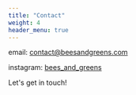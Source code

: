 ```yaml
---
title: "Contact"
weight: 4
header_menu: true
---
```


email: [contact@beesandgreens.com](mailto:contact@beesandgreens.com)

instagram: [bees_and_greens](https://www.instagram.com/bees_and_greens/)

Let's get in touch!
